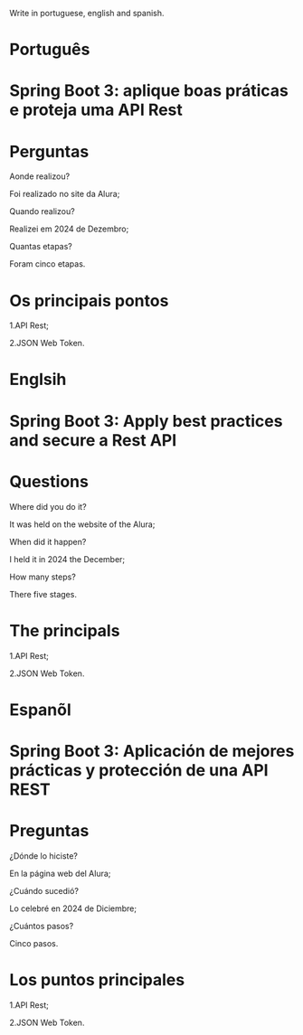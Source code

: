 Write in portuguese, english and spanish.

# Português

# Spring Boot 3: aplique boas práticas e proteja uma API Rest

# Perguntas

Aonde realizou?

Foi realizado no site da Alura;

Quando realizou?

Realizei em 2024 de Dezembro;

Quantas etapas?

Foram cinco etapas.

# Os principais pontos

1.API Rest;

2.JSON Web Token.

# Englsih

#  Spring Boot 3: Apply best practices and secure a Rest API

# Questions

Where did you do it?

It was held on the website of the Alura;

When did it happen?

I held it in 2024 the December;

How many steps?

There five stages.

# The principals

1.API Rest;

2.JSON Web Token.

# Espanõl

# Spring Boot 3: Aplicación de  mejores prácticas y protección de una API REST

# Preguntas

¿Dónde lo hiciste?

En la página web del Alura;

¿Cuándo sucedió?

Lo celebré en 2024 de Diciembre;

¿Cuántos pasos?

Cinco pasos.

# Los puntos principales

1.API Rest;

2.JSON Web Token.

